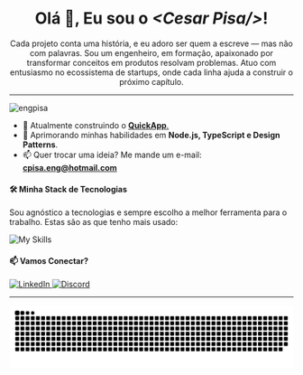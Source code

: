 <h1 align="center">Olá 👋, Eu sou o <i>&lt;Cesar Pisa/&gt;</i>!</h1>

<p align="center">
  Cada projeto conta uma história, e eu adoro ser quem a escreve — mas não com palavras. Sou um engenheiro, em formação, apaixonado por transformar conceitos em produtos resolvam problemas. Atuo com entusiasmo no ecossistema de startups, onde cada linha ajuda a construir o próximo capítulo.
</p>

---

<p align="left">
  <img src="https://komarev.com/ghpvc/?username=engPisa&label=Profile%20views&color=0e75b6&style=flat" alt="engpisa" />
</p>

- 🚀 Atualmente construindo o <a href="https://github.com/usequickapp"> **QuickApp**.</a> 
- 🌱 Aprimorando minhas habilidades em **Node.js, TypeScript e Design Patterns**.
- 📫 Quer trocar uma ideia? Me mande um e-mail: **[cpisa.eng@hotmail.com](mailto:cesar.pisa@usequickapp.com.br)**

#### 🛠️ Minha Stack de Tecnologias

Sou agnóstico a tecnologias e sempre escolho a melhor ferramenta para o trabalho. Estas são as que tenho mais usado:

<p>
  <img src="https://skillicons.dev/icons?i=js,nodejs,ts,nextjs,python,java,docker,aws&perline=8" alt="My Skills"/>
</p>

#### 📫 Vamos Conectar?

<p>
  <a href="https://linkedin.com/in/engpisa" target="_blank">
    <img src="https://skillicons.dev/icons?i=linkedin" alt="LinkedIn" style="text-decoration: none"/>
  </a>
  <a href="https://discord.gg/u9QY7ZDbZQ" target="_blank">
    <img src="https://skillicons.dev/icons?i=discord" alt="Discord"/>
  </a>
</p>

---

<picture>
  <source media="(prefers-color-scheme: dark)" srcset="https://raw.githubusercontent.com/devPisa/devPisa/output/github-contribution-grid-snake-dark.svg">
  <source media="(prefers-color-scheme: light)" srcset="https://raw.githubusercontent.com/devPisa/devPisa/output/github-contribution-grid-snake.svg">
  <img alt="github contribution grid snake animation" src="https://raw.githubusercontent.com/devPisa/devPisa/output/github-contribution-grid-snake.svg">
</picture>





  
